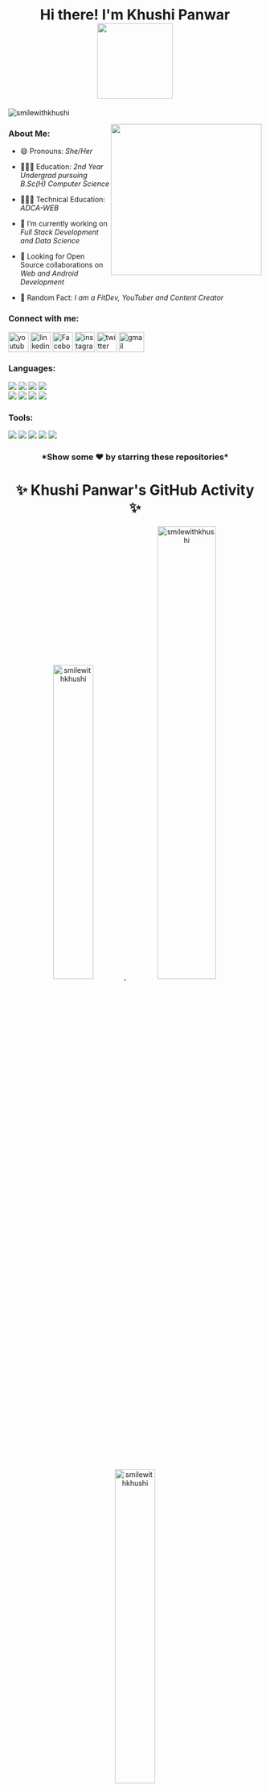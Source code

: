 <h1 align="center">Hi there! I'm Khushi Panwar <br> <img src="https://c.tenor.com/neqnFd4CHWAAAAAC/up-wave.gif" width=150 /> </h1>
<p align="left"><img src="https://komarev.com/ghpvc/?username=smilewithkhushi&label=Profile%20views&color=0e75b6&style=flat" alt="smilewithkhushi"/></p>

<img align="right" src="https://c.tenor.com/Rft05nnPfpgAAAAM/sewa-rumah-nak-baya-bile.gif" width=300 margin="20px"/>
<h3 align="left">About Me: </h3>

- 😄 Pronouns: *She/Her*

- 👩🏻‍💻 Education: *2nd Year Undergrad pursuing B.Sc(H) Computer Science*

- 👩🏻‍💻 Technical Education: *ADCA-WEB*

- 🌱 I’m currently working on *Full Stack Development and Data Science*

- 🤝 Looking for Open Source collaborations on *Web and Android Development*

- 🎨 Random Fact: *I am a FitDev, YouTuber and Content Creator*


<h3 align="left">Connect with me:</h3>
<p align="left">
 <a href="https://youtube.com/c/smilewithkhushi" target="blank"><img align="center" src="https://www.vectorlogo.zone/logos/youtube/youtube-icon.svg" alt="youtube" height="40" width="40" /></a>
<a href="https://linkedin.com/in/smilewithkhushi" target="blank"><img align="center" src="https://www.vectorlogo.zone/logos/linkedin/linkedin-icon.svg" alt="linkedin" height="40" width="40" /></a>
<a href="https://facebook.com/smilewithkhushi1" target="blank"><img align="center" src="https://www.vectorlogo.zone/logos/facebook/facebook-official.svg" alt="Facebook" height="40" width="40" /></a>
<a href="https://instagram.com/smilewithkhushi_" target="blank"><img align="center" src="https://www.vectorlogo.zone/logos/instagram/instagram-tile.svg" alt="instagram" height="40" width="40" /></a>
<a href="https://twitter.com/smilewithkhushi" target="blank"><img align="center" src="https://www.vectorlogo.zone/logos/twitter/twitter-tile.svg" alt="twitter" height="40" width="40" /></a>
<a href="mailto:smilewithkhushiyt@gmail.com" target="blank"><img align="center" src="https://www.vectorlogo.zone/logos/gmail/gmail-icon.svg" alt="gmail" height="40" width="50" /></a>
 
<h3 align="left">Languages:</h3>
<p align="left">
  <img src="https://img.shields.io/badge/HTML5-E34F26?style=for-the-badge&logo=html5&logoColor=white" />
  <img src="https://img.shields.io/badge/CSS3-1572B6?style=for-the-badge&logo=css3&logoColor=white" />
  <img src="https://img.shields.io/badge/JavaScript-323330?style=for-the-badge&logo=javascript&logoColor=F7DF1E" />
  <img src="https://img.shields.io/badge/PHP-777BB4?style=for-the-badge&logo=php&logoColor=white" />
 <br>
  <img src="https://img.shields.io/badge/C%2B%2B-00599C?style=for-the-badge&logo=c%2B%2B&logoColor=white" />
  <img src="https://img.shields.io/badge/Java-ED8B00?style=for-the-badge&logo=java&logoColor=white" />
 <img src="https://img.shields.io/badge/Python-3776AB?style=for-the-badge&logo=python&logoColor=white" />
 <img src="https://img.shields.io/badge/Kotlin-0095D5?&style=for-the-badge&logo=kotlin&logoColor=white" />
 
</p>


<h3 align="left">Tools:</h3>
<p><img src="https://img.shields.io/badge/Visual_Studio_Code-0078D4?style=for-the-badge&logo=visual%20studio%20code&logoColor=white" />
  <img src="https://img.shields.io/badge/Eclipse-2C2255?style=for-the-badge&logo=eclipse&logoColor=white" />
  <img src="https://img.shields.io/badge/CANVA-E34F26?style=for-the-badge&logo=CANVA&logoColor=white" />
  <img src="https://img.shields.io/badge/Kaggle-20BEFF?style=for-the-badge&logo=Kaggle&logoColor=white" />
  <img src="https://img.shields.io/badge/Dribbble-EA4C89?style=for-the-badge&logo=dribbble&logoColor=white" />


</p>

 <H3 ALIGN="center"> *Show some ❤️ by starring these repositories* </H3>
<h1 align="center"> ✨ Khushi Panwar's GitHub Activity ✨</h1>  
<p align="center"><a href="https://github.com/smilewithkhushi">
<img width=40% src="https://github-readme-stats.vercel.app/api/top-langs?username=smilewithkhushi&show_icons=true&locale=en&layout=compact" alt="smilewithkhushi" />
<img width=48% src="https://github-readme-stats.vercel.app/api?username=smilewithkhushi&show_icons=true&locale=en" alt="smilewithkhushi" />
<img width=40% src="https://github-readme-streak-stats.herokuapp.com/?user=smilewithkhushi&" alt="smilewithkhushi" /></p>
<img alt="Khushi's Activity Graph" width="99%" src="https://activity-graph.herokuapp.com/graph?username=smilewithkhushi&bg_color=FFFFFF&color=000000&line=#38940A&point=000000&hide_border=true">


<h2 align="center"> ✨ HacktoberFest 2022 ✨</h2> 

<a href="https://www.holopin.io/userbadge/cl8nasl1r1203209lbgyf35gly">
<img alt="Khushi's Holopin Badge" width="30%" src="https://user-images.githubusercontent.com/102166679/193982606-63df6612-43da-4dd4-9f8c-13156b684bc3.png">
</a>

<a href="https://www.holopin.io/userbadge/cl8r8afh6026609ldfwiv9i19">
<img alt="Khushi's Holopin Badge" width="30%" src="https://user-images.githubusercontent.com/102166679/193982637-44428d04-0367-4d73-9c20-f115fcc51f44.png">
</a>

<a href="https://www.holopin.io/userbadge/cl95412fa538309l6krlm38ej">
<img alt="Khushi's Holopin Badge" width="30%" src="https://user-images.githubusercontent.com/102166679/195340577-4fa9b088-c3e7-4702-81ed-8904ea8e7ae3.png">
</a>


[![@smilewithkhushi's Holopin board](https://holopin.io/api/user/board?user=smilewithkhushi)](https://holopin.io/@smilewithkhushi)
